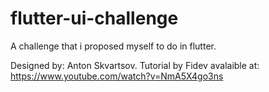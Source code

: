 # flutter-ui-challenge
A challenge that i proposed myself to do in flutter.

Designed by: Anton Skvartsov.
Tutorial by Fidev avalaible at: https://www.youtube.com/watch?v=NmA5X4go3ns



